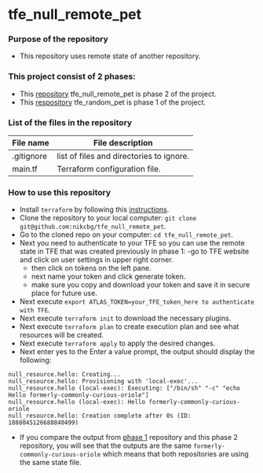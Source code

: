 # tfe_null_remote_pet 

### Purpose of the repository
- This repository uses remote state of another repository. 

### This project consist of 2 phases:
 - This [repository](https://github.com/nikcbg/tfe_null_remote_pet) tfe_null_remote_pet is phase 2 of the project.
 - This [respository](https://github.com/nikcbg/tfe_random_pet) tfe_random_pet is phase 1 of the project.

### List of the files in the repository
File name |	File description
----------|--------------------
.gitignore | list of files and directories to ignore.
main.tf	| Terraform configuration file.

### How to use this repository 
- Install `terraform` by following this [instructions](https://www.terraform.io/intro/getting-started/install.html).
- Clone the repository to your local computer: `git clone git@github.com:nikcbg/tfe_null_remote_pet`.
- Go to the cloned repo on your computer: `cd tfe_null_remote_pet`.
- Next you need to authenticate to your TFE so you can use the remote state in TFE that was created previously in phase 1:
  -go to TFE website and click on user settings in upper right corner.
  - then click on tokens on the left pane.
  - next name your token and click generate token.
  - make sure you copy and download your token and save it in secure place for future use.
- Next execute `export ATLAS_TOKEN=your_TFE_token_here to authenticate with TFE`.
- Next execute `terraform init` to download the necessary plugins.
- Next execute `terraform plan` to create execution plan and see what resources will be created.
- Next execute `terraform apply` to apply the desired changes.
- Next enter yes to the Enter a value prompt, the output should display the following:

```
null_resource.hello: Creating...
null_resource.hello: Provisioning with 'local-exec'...
null_resource.hello (local-exec): Executing: ["/bin/sh" "-c" "echo Hello formerly-commonly-curious-oriole"]
null_resource.hello (local-exec): Hello formerly-commonly-curious-oriole
null_resource.hello: Creation complete after 0s (ID: 1888045126688840499)

```
- If you compare the output from [phase 1](https://github.com/nikcbg/tfe_random_pet) repository and this phase 2 repository, you will see that the outputs are the same `formerly-commonly-curious-oriole` which means that both repositories are using the same state file. 
 
